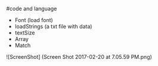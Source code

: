 #code and language

- Font (load font)
- loadStrings (a txt file with data)
- textSize
- Array
- Match

![ScreenShot] (Screen Shot 2017-02-20 at 7.05.59 PM.png)
